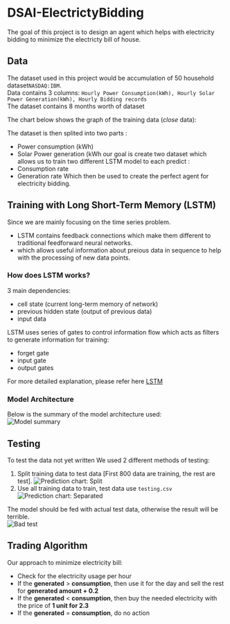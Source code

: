 # DSAI-ElectrictyBidding

The goal of this project is to design an agent which helps with electricity bidding to minimize the electricty bill of house.

## Data

The dataset used in this project would be accumulation of 50 household dataset```NASDAQ:IBM```.  
Data contains 3 columns: ```Hourly Power Consumption(kWh), Hourly Solar Power Generation(kWh), Hourly Bidding records```  
The dataset contains 8 months worth of dataset
<!-- ![Table sample](/img/table.png) -->

The chart below shows the graph of the training data (*close* data):  
<!-- ![Chart sample](/img/chart.png)   -->

The dataset is then splited into two parts :
- Power consumption (kWh)
- Solar Power generation (kWh
our goal is create two dataset which allows us to train two different LSTM model to each predict :
- Consumption rate
- Generation rate
Which then be used to create the perfect agent for electricity bidding.

## Training with Long Short-Term Memory (LSTM)
Since we are mainly focusing on the time series problem. 
- LSTM contains feedback connections which make them different to traditional feedforward neural networks.
- which allows useful information about preious data in sequence to help with the processing of new data points.

### How does LSTM works?
3 main dependencies:
- cell state (current long-term memory of network)
- previous hidden state (output of previous data)
- input data 

LSTM uses series of gates to control information flow
which acts as filters to generate information for training:
- forget gate
- input gate
- output gates  

For more detailed explanation, please refer here [LSTM](https://towardsdatascience.com/lstm-networks-a-detailed-explanation-8fae6aefc7f9)

### Model Architecture
Below is the summary of the model architecture used:  
![Model summary](/img/model.png)

## Testing
To test the data
not yet written
We used 2 different methods of testing:  
1. Split training data to test data [First 800 data are training, the rest are test].
![Prediction chart: Split](/img/predict.png)  
2. Use all training data to train, test data use ```testing.csv```  
![Prediction chart: Separated](/img/test.png)  

The model should be fed with actual test data, otherwise the result will be terrible.  
![Bad test](/img/badtest.png)  

## Trading Algorithm
Our approach to minimize electricity bill:
- Check for the electricity usage per hour
- If the **generated** > **consumption**, then use it for the day and sell the rest for **generated amount + 0.2**
- If the **generated** < **consumption**, then buy the needed electricity with the price of **1 unit for 2.3**
- If the **generated** = **consumption**, do no action